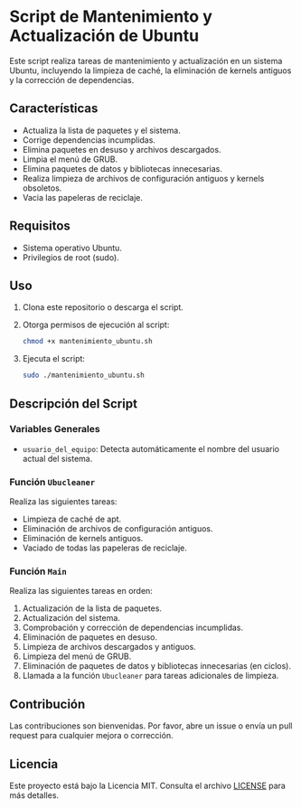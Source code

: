 # Script de Mantenimiento y Actualización de Ubuntu

Este script realiza tareas de mantenimiento y actualización en un sistema Ubuntu, incluyendo la limpieza de caché, la eliminación de kernels antiguos y la corrección de dependencias.

## Características

- Actualiza la lista de paquetes y el sistema.
- Corrige dependencias incumplidas.
- Elimina paquetes en desuso y archivos descargados.
- Limpia el menú de GRUB.
- Elimina paquetes de datos y bibliotecas innecesarias.
- Realiza limpieza de archivos de configuración antiguos y kernels obsoletos.
- Vacia las papeleras de reciclaje.

## Requisitos

- Sistema operativo Ubuntu.
- Privilegios de root (sudo).

## Uso

1. Clona este repositorio o descarga el script.
2. Otorga permisos de ejecución al script:

   ```bash
   chmod +x mantenimiento_ubuntu.sh
   ```

3. Ejecuta el script:

   ```bash
   sudo ./mantenimiento_ubuntu.sh
   ```

## Descripción del Script

### Variables Generales

- `usuario_del_equipo`: Detecta automáticamente el nombre del usuario actual del sistema.

### Función `Ubucleaner`

Realiza las siguientes tareas:

- Limpieza de caché de apt.
- Eliminación de archivos de configuración antiguos.
- Eliminación de kernels antiguos.
- Vaciado de todas las papeleras de reciclaje.

### Función `Main`

Realiza las siguientes tareas en orden:

1. Actualización de la lista de paquetes.
2. Actualización del sistema.
3. Comprobación y corrección de dependencias incumplidas.
4. Eliminación de paquetes en desuso.
5. Limpieza de archivos descargados y antiguos.
6. Limpieza del menú de GRUB.
7. Eliminación de paquetes de datos y bibliotecas innecesarias (en ciclos).
8. Llamada a la función `Ubucleaner` para tareas adicionales de limpieza.

## Contribución

Las contribuciones son bienvenidas. Por favor, abre un issue o envía un pull request para cualquier mejora o corrección.

## Licencia

Este proyecto está bajo la Licencia MIT. Consulta el archivo [LICENSE](LICENSE) para más detalles.
